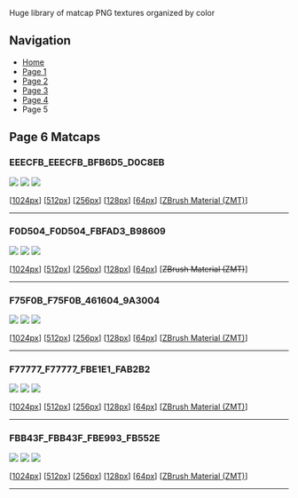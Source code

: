 Huge library of matcap PNG textures organized by color





## Navigation
* [Home](/)
* [Page 1](PAGE-1.md)
* [Page 2](PAGE-2.md)
* [Page 3](PAGE-3.md)
* [Page 4](PAGE-4.md)
* Page 5
## Page 6 Matcaps
### EEECFB_EEECFB_BFB6D5_D0C8EB
![](preview/EEECFB_EEECFB_BFB6D5_D0C8EB-preview.jpg)
![](thumbnail/EEECFB_EEECFB_BFB6D5_D0C8EB.jpg)
![](palette/EEECFB_EEECFB_BFB6D5_D0C8EB-palette.png)

[[1024px](https://github.com/nidorx/matcaps/raw/master/1024/EEECFB_EEECFB_BFB6D5_D0C8EB.png)]
[[512px](https://github.com/nidorx/matcaps/raw/master/512/EEECFB_EEECFB_BFB6D5_D0C8EB-512px.png)]
[[256px](https://github.com/nidorx/matcaps/raw/master/256/EEECFB_EEECFB_BFB6D5_D0C8EB-256px.png)]
[[128px](https://github.com/nidorx/matcaps/raw/master/128/EEECFB_EEECFB_BFB6D5_D0C8EB-128px.png)]
[[64px](https://github.com/nidorx/matcaps/raw/master/64/EEECFB_EEECFB_BFB6D5_D0C8EB-64px.png)]
[[ZBrush Material (ZMT)](https://github.com/nidorx/matcaps/raw/master/zmt/EEECFB_EEECFB_BFB6D5_D0C8EB.zmt)]

---
### F0D504_F0D504_FBFAD3_B98609
![](preview/F0D504_F0D504_FBFAD3_B98609-preview.jpg)
![](thumbnail/F0D504_F0D504_FBFAD3_B98609.jpg)
![](palette/F0D504_F0D504_FBFAD3_B98609-palette.png)

[[1024px](https://github.com/nidorx/matcaps/raw/master/1024/F0D504_F0D504_FBFAD3_B98609.png)]
[[512px](https://github.com/nidorx/matcaps/raw/master/512/F0D504_F0D504_FBFAD3_B98609-512px.png)]
[[256px](https://github.com/nidorx/matcaps/raw/master/256/F0D504_F0D504_FBFAD3_B98609-256px.png)]
[[128px](https://github.com/nidorx/matcaps/raw/master/128/F0D504_F0D504_FBFAD3_B98609-128px.png)]
[[64px](https://github.com/nidorx/matcaps/raw/master/64/F0D504_F0D504_FBFAD3_B98609-64px.png)]
[~~ZBrush Material (ZMT)~~]

---
### F75F0B_F75F0B_461604_9A3004
![](preview/F75F0B_F75F0B_461604_9A3004-preview.jpg)
![](thumbnail/F75F0B_F75F0B_461604_9A3004.jpg)
![](palette/F75F0B_F75F0B_461604_9A3004-palette.png)

[[1024px](https://github.com/nidorx/matcaps/raw/master/1024/F75F0B_F75F0B_461604_9A3004.png)]
[[512px](https://github.com/nidorx/matcaps/raw/master/512/F75F0B_F75F0B_461604_9A3004-512px.png)]
[[256px](https://github.com/nidorx/matcaps/raw/master/256/F75F0B_F75F0B_461604_9A3004-256px.png)]
[[128px](https://github.com/nidorx/matcaps/raw/master/128/F75F0B_F75F0B_461604_9A3004-128px.png)]
[[64px](https://github.com/nidorx/matcaps/raw/master/64/F75F0B_F75F0B_461604_9A3004-64px.png)]
[[ZBrush Material (ZMT)](https://github.com/nidorx/matcaps/raw/master/zmt/F75F0B_F75F0B_461604_9A3004.zmt)]

---
### F77777_F77777_FBE1E1_FAB2B2
![](preview/F77777_F77777_FBE1E1_FAB2B2-preview.jpg)
![](thumbnail/F77777_F77777_FBE1E1_FAB2B2.jpg)
![](palette/F77777_F77777_FBE1E1_FAB2B2-palette.png)

[[1024px](https://github.com/nidorx/matcaps/raw/master/1024/F77777_F77777_FBE1E1_FAB2B2.png)]
[[512px](https://github.com/nidorx/matcaps/raw/master/512/F77777_F77777_FBE1E1_FAB2B2-512px.png)]
[[256px](https://github.com/nidorx/matcaps/raw/master/256/F77777_F77777_FBE1E1_FAB2B2-256px.png)]
[[128px](https://github.com/nidorx/matcaps/raw/master/128/F77777_F77777_FBE1E1_FAB2B2-128px.png)]
[[64px](https://github.com/nidorx/matcaps/raw/master/64/F77777_F77777_FBE1E1_FAB2B2-64px.png)]
[[ZBrush Material (ZMT)](https://github.com/nidorx/matcaps/raw/master/zmt/F77777_F77777_FBE1E1_FAB2B2.zmt)]

---
### FBB43F_FBB43F_FBE993_FB552E
![](preview/FBB43F_FBB43F_FBE993_FB552E-preview.jpg)
![](thumbnail/FBB43F_FBB43F_FBE993_FB552E.jpg)
![](palette/FBB43F_FBB43F_FBE993_FB552E-palette.png)

[[1024px](https://github.com/nidorx/matcaps/raw/master/1024/FBB43F_FBB43F_FBE993_FB552E.png)]
[[512px](https://github.com/nidorx/matcaps/raw/master/512/FBB43F_FBB43F_FBE993_FB552E-512px.png)]
[[256px](https://github.com/nidorx/matcaps/raw/master/256/FBB43F_FBB43F_FBE993_FB552E-256px.png)]
[[128px](https://github.com/nidorx/matcaps/raw/master/128/FBB43F_FBB43F_FBE993_FB552E-128px.png)]
[[64px](https://github.com/nidorx/matcaps/raw/master/64/FBB43F_FBB43F_FBE993_FB552E-64px.png)]
[[ZBrush Material (ZMT)](https://github.com/nidorx/matcaps/raw/master/zmt/FBB43F_FBB43F_FBE993_FB552E.zmt)]

---